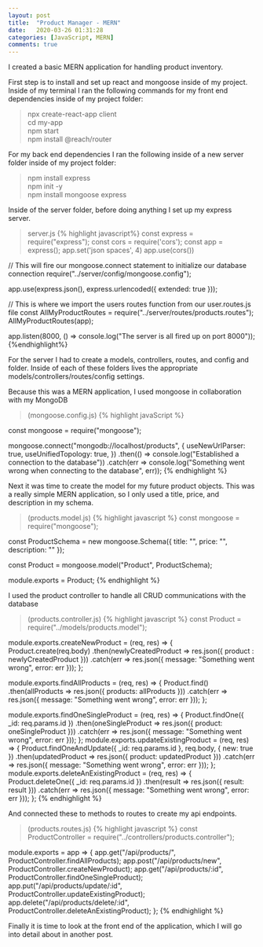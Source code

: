 ```yaml
---
layout: post
title:  "Product Manager - MERN"
date:   2020-03-26 01:31:28
categories: [JavaScript, MERN]
comments: true
---
```

I created a basic MERN application for handling product inventory.

First step is to install and set up react and mongoose inside of my project. 
Inside of my terminal I ran the following commands for my front end dependencies inside of my project folder: 
>npx create-react-app client <br/>
>cd my-app<br/>
>npm start<br/>
>npm install @reach/router

For my back end dependencies I ran the following inside of a new server folder inside of my project folder:
>npm install express<br/>
>npm init -y<br/>
>npm install mongoose express

Inside of the server folder, before doing anything I set up my express server. 
>server.js
{% highlight javascript%}
const express = require("express");
const cors = require('cors');
const app = express();
app.set('json spaces', 4)
app.use(cors())

// This will fire our mongoose.connect statement to initialize our database connection
require("../server/config/mongoose.config");

app.use(express.json(), express.urlencoded({ extended: true }));

// This is where we import the users routes function from our user.routes.js file
const AllMyProductRoutes = require("../server/routes/products.routes");
AllMyProductRoutes(app);

app.listen(8000, () => console.log("The server is all fired up on port 8000"));
{%endhighlight%}

For the server I had to create a models, controllers, routes, and config and folder. Inside of each of these folders lives the appropriate models/controllers/routes/config settings.

Because this was a MERN application, I used mongoose in collaboration with my MongoDB
>(mongoose.config.js)
{% highlight javaScript %}
  
const mongoose = require("mongoose");

mongoose.connect("mongodb://localhost/products", {
    useNewUrlParser: true,
    useUnifiedTopology: true,
})
    .then(() => console.log("Established a connection to the database"))
    .catch(err => console.log("Something went wrong when connecting to the database", err));
{% endhighlight %}

Next it was time to create the model for my future product objects. This was a really simple MERN application, so I only used a title, price, and description in my schema.

>(products.model.js)
{% highlight javascript %}
const mongoose = require("mongoose");

const ProductSchema = new mongoose.Schema({
    title: "",
    price: "",
    description: ""
});

const Product = mongoose.model("Product", ProductSchema);

module.exports = Product;
{% endhighlight %}

I used the product controller to handle all CRUD communications with the database

>(products.controller.js)
{% highlight javascript %}
const Product = require("../models/products.model");


module.exports.createNewProduct = (req, res) => {
    Product.create(req.body)
        .then(newlyCreatedProduct => res.json({ product : newlyCreatedProduct }))
        .catch(err => res.json({ message: "Something went wrong", error: err }));
};

module.exports.findAllProducts = (req, res) => {
    Product.find()
        .then(allProducts => res.json({ products: allProducts }))
        .catch(err => res.json({ message: "Something went wrong", error: err }));
};

module.exports.findOneSingleProduct = (req, res) => {
    Product.findOne({ _id: req.params.id })
        .then(oneSingleProduct => res.json({ product: oneSingleProduct }))
        .catch(err => res.json({ message: "Something went wrong", error: err }));
};
module.exports.updateExistingProduct = (req, res) => {
    Product.findOneAndUpdate({ _id: req.params.id }, req.body, { new: true })
        .then(updatedProduct => res.json({ product: updatedProduct }))
        .catch(err => res.json({ message: "Something went wrong", error: err }));
};
module.exports.deleteAnExistingProduct = (req, res) => {
    Product.deleteOne({ _id: req.params.id })
        .then(result => res.json({ result: result }))
        .catch(err => res.json({ message: "Something went wrong", error: err }));
};
{% endhighlight %}

And connected these to methods to routes to create my api endpoints.
>(products.routes.js)
{% highlight javascript %}
const ProductController = require("../controllers/products.controller");

module.exports = app => {
    app.get("/api/products/", ProductController.findAllProducts);
    app.post("/api/products/new", ProductController.createNewProduct);
    app.get("/api/products/:id", ProductController.findOneSingleProduct);
    app.put("/api/products/update/:id", ProductController.updateExistingProduct);
    app.delete("/api/products/delete/:id", ProductController.deleteAnExistingProduct);
};
{% endhighlight %}

Finally it is time to look at the front end of the application, which I will go into detail about in another post.
